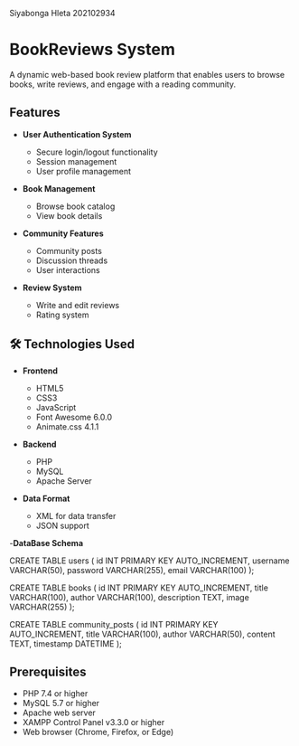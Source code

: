 Siyabonga Hleta 202102934

# BookReviews System
A dynamic web-based book review platform that enables users to browse books, write reviews, and engage with a reading community.

##  Features
- **User Authentication System**
  - Secure login/logout functionality
  - Session management
  - User profile management

- **Book Management**
  - Browse book catalog
  - View book details

- **Community Features**
  - Community posts
  - Discussion threads
  - User interactions

- **Review System**
  - Write and edit reviews
  - Rating system

## 🛠 Technologies Used
- **Frontend**
  - HTML5
  - CSS3
  - JavaScript
  - Font Awesome 6.0.0
  - Animate.css 4.1.1

- **Backend**
  - PHP
  - MySQL
  - Apache Server

- **Data Format**
  - XML for data transfer
  - JSON support

-**DataBase Schema**

CREATE TABLE users (
    id INT PRIMARY KEY AUTO_INCREMENT,
    username VARCHAR(50),
    password VARCHAR(255),
    email VARCHAR(100)
);


CREATE TABLE books (
    id INT PRIMARY KEY AUTO_INCREMENT,
    title VARCHAR(100),
    author VARCHAR(100),
    description TEXT,
    image VARCHAR(255)
);

CREATE TABLE community_posts (
    id INT PRIMARY KEY AUTO_INCREMENT,
    title VARCHAR(100),
    author VARCHAR(50),
    content TEXT,
    timestamp DATETIME
);

##  Prerequisites
- PHP 7.4 or higher
- MySQL 5.7 or higher
- Apache web server
- XAMPP Control Panel v3.3.0 or higher
- Web browser (Chrome, Firefox, or Edge)




